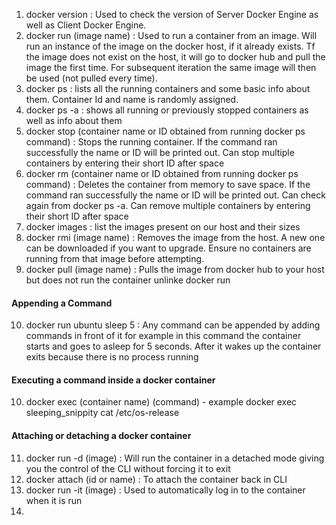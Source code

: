 1. docker version : Used to check the version of Server Docker Engine as well as Client Docker Engine.
2. docker run (image name) : Used to run a container from an image. Will run an instance of the image on the docker host, if it already exists. Tf the image does not exist on the host, it will go to docker hub and pull the image the first time. For subsequent iteration the same image will then be used (not pulled every time).
3. docker ps : lists all the running containers and some basic info about them. Container Id and name is randomly assigned.
4. docker ps -a : shows all running or previously stopped containers as well as info about them
5. docker stop (container name or ID obtained from running docker ps command) : Stops the running container. If the command ran successfully the name or ID will be printed out. Can stop multiple containers by entering their short ID after space
6. docker rm (container name or ID obtained from running docker ps command) : Deletes the container from memory to save space. If the command ran successfully the name or ID will be printed out. Can check again from docker ps -a. Can remove multiple containers by entering their short ID after space
7. docker images : list the images present on our host and their sizes
8. docker rmi (image name) : Removes the image from the host. A new one can be downloaded if you want to upgrade. Ensure no containers are running from that image before attempting.
9. docker pull (image name) : Pulls the image from docker hub to your host but does not run the container unlinke docker run
#### Appending a Command
10. docker run ubuntu sleep 5 : Any command can be appended by adding commands in front of it for example in this command the container starts and goes to asleep for 5 seconds. After it wakes up the container exits because there is no process running
#### Executing a command inside a docker container
10. docker exec (container name) (command) - example docker exec sleeping_snippity cat /etc/os-release
#### Attaching or detaching a docker container
11. docker run -d (image) : Will run the container in a detached mode giving you the control of the CLI without forcing it to exit
12. docker attach (id or name) : To attach the container back in CLI
13. docker run -it (image) : Used to automatically log in to the container when it is run
14. 

